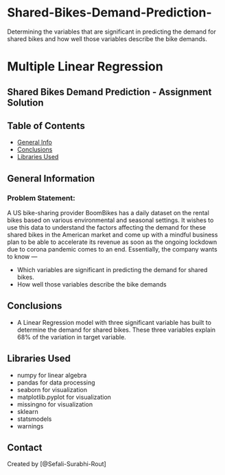 # Shared-Bikes-Demand-Prediction-
Determining the variables that are significant in predicting the demand for shared bikes and how well those variables describe the bike demands.
# Multiple Linear Regression
## Shared Bikes Demand Prediction - Assignment Solution



## Table of Contents
* [General Info](#general-information)
* [Conclusions](#conclusions)
* [Libraries Used](#libraries-used)



## General Information
### Problem Statement:
A US bike-sharing provider BoomBikes has a daily dataset on the rental bikes based on various environmental and seasonal settings. It wishes to use this data to understand the factors affecting the demand for these shared bikes in the American market and come up with a mindful business plan to be able to accelerate its revenue as soon as the ongoing lockdown due to corona pandemic comes to an end.
Essentially, the company wants to know —

- Which variables are significant in predicting the demand for shared bikes.
- How well those variables describe the bike demands

## Conclusions
- A Linear Regression model with three significant variable has built to determine the demand for shared bikes. These three variables explain 68% of the variation in target variable.


## Libraries Used
- numpy for linear algebra
- pandas for data processing
- seaborn for visualization
- matplotlib.pyplot for visualization
- missingno for visualization
- sklearn
- statsmodels
- warnings



## Contact
Created by [@Sefali-Surabhi-Rout]
